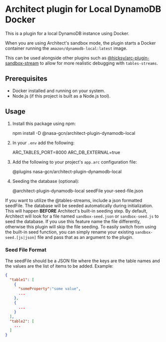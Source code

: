 # Architect plugin for Local DynamoDB Docker

This is a plugin for a local DynamoDB instance using Docker.

When you are using Architect's sandbox mode, the plugin starts a Docker container running the `amazon/dynamodb-local:latest` image.

This can be used alongside other plugins such as [@hicksy/arc-plugin-sandbox-stream](https://github.com/hicksy/arc-plugin-sandbox-stream) to allow for more realistic debugging with `tables-streams`.

## Prerequisites

- Docker installed and running on your system.
- Node.js (if this project is built as a Node.js tool).

## Usage

1. Install this package using npm:

   npm install -D @nasa-gcn/architect-plugin-dynamodb-local

1. In your `.env` add the following:

   ARC_TABLES_PORT=8000
   ARC_DB_EXTERNAL=true

1. Add the following to your project's `app.arc` configuration file:

   @plugins
   nasa-gcn/architect-plugin-dynamodb-local

1. Seeding the database (optional):

   @architect-plugin-dynamodb-local
   seedFile your-seed-file.json

If you want to utilize the @tables-streams, include a json formatted seedFile. The database will be seeded automatically during initialization. This will happen **BEFORE** Architect's built-in seeding step. By default, Architect will look for a file named `sandbox-seed.json` or `sandbox-seed.js` to seed the database. If you use this feature name the file differently, otherwise this plugin will skip the file seeding. To easily switch from using the built-in seed function, you can simply rename your existing `sandbox-seed.[js|json]` file and pass that as an argument to the plugin.

### Seed File Format

The seedFile should be a JSON file where the keys are the table names and the values are the list of items to be added. Example:

```json
{
  "table1": [
    {
      "someProperty":"some value",
      ...
    },
    {
      ...
    }
  ],
  "table2": [
    ...
  ]
}
```
